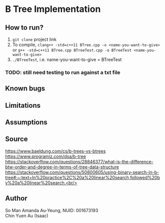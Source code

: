 # B Tree Implementation

## How to run?
1. `git clone` project link
2. To compile, `clang++ -std=c++11 BTree.cpp -o <name-you-want-to-give>` or `g++ -std=c++11 BTree.cpp BTreeTest.cpp -o BTreeTest <name-you-want-to-give>`
3. `./BTreeTest`, i.e. name-you-want-to-give = BTreeTest
### TODO: still need testing to run against a txt file

## Known bugs

## Limitations

## Assumptions


## Source
https://www.baeldung.com/cs/b-trees-vs-btrees <br/>
https://www.programiz.com/dsa/b-tree<br/>
https://stackoverflow.com/questions/28846377/what-is-the-difference-btw-order-and-degree-in-terms-of-tree-data-structure<br/>
https://stackoverflow.com/questions/50800605/using-binary-search-in-b-tree#:~:text=In%20practice%2C%20a%20linear%20search,followed%20by%20a%20linear%20search.<br/>

## Author
So Man Amanda Au-Yeung, NUID: 001673193<br/>
Chin Yuen Au (Isaac)